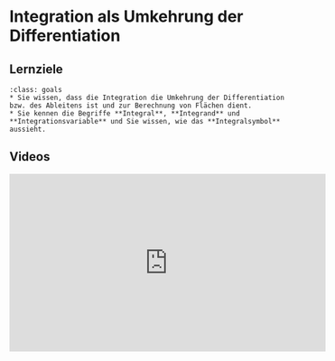 # Integration als Umkehrung der Differentiation

## Lernziele

```{admonition} Lernziele 
:class: goals
* Sie wissen, dass die Integration die Umkehrung der Differentiation bzw. des Ableitens ist und zur Berechnung von Flächen dient.
* Sie kennen die Begriffe **Integral**, **Integrand** und **Integrationsvariable** und Sie wissen, wie das **Integralsymbol** aussieht.
```

## Videos

<iframe width="560" height="315" src="https://www.youtube.com/embed/m__ID4PHBIA" title="YouTube video player" frameborder="0" allow="accelerometer; autoplay; clipboard-write; encrypted-media; gyroscope; picture-in-picture; web-share" allowfullscreen></iframe>

